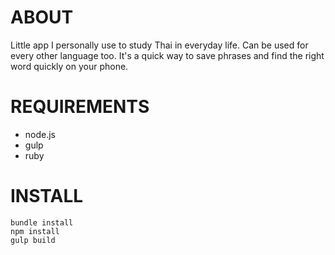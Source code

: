 # ABOUT

Little app I personally use to study Thai in everyday life.
Can be used for every other language too.
It's a quick way to save phrases and find the right word quickly on your phone.


# REQUIREMENTS

* node.js
* gulp
* ruby


# INSTALL

```
bundle install
npm install
gulp build
```